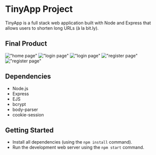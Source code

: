 # TinyApp Project

TinyApp is a full stack web application built with Node and Express that allows users to shorten long URLs (à la bit.ly).

## Final Product

!["home page"](#)
!["login page"](#)
!["login page"](#)
!["register page"](#)
!["register page"](#)

## Dependencies

- Node.js
- Express
- EJS
- bcrypt
- body-parser
- cookie-session


## Getting Started

- Install all dependencies (using the `npm install` command).
- Run the development web server using the `npm start` command.